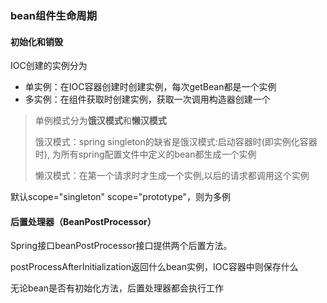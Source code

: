 ### bean组件生命周期


#### 初始化和销毁
IOC创建的实例分为
* 单实例：在IOC容器创建时创建实例，每次getBean都是一个实例
* 多实例：在组件获取时创建实例，获取一次调用构造器创建一个

> 单例模式分为**饿汉模式**和**懒汉模式**
> 
> 饿汉模式：spring singleton的缺省是饿汉模式:启动容器时(即实例化容器时),
> 为所有spring配置文件中定义的bean都生成一个实例
> 
> 懒汉模式：在第一个请求时才生成一个实例,以后的请求都调用这个实例
>

默认scope="singleton"  scope="prototype"，则为多例


#### 后置处理器（BeanPostProcessor）

Spring接口beanPostProcessor接口提供两个后置方法。

postProcessAfterInitialization返回什么bean实例，IOC容器中则保存什么

无论bean是否有初始化方法，后置处理器都会执行工作